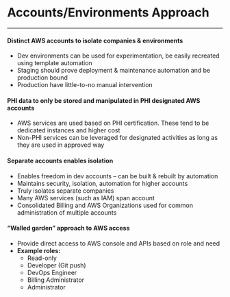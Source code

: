 <link rel='stylesheet' href='https://cdnjs.cloudflare.com/ajax/libs/twitter-bootstrap/3.3.7/css/bootstrap.min.css'><link rel='stylesheet' href='https://cdnjs.cloudflare.com/ajax/libs/font-awesome/4.7.0/css/font-awesome.min.css'><link rel='stylesheet' href='http://bcbs-cloud-docs.s3-website-us-west-2.amazonaws.com/styles/website.css'>

# Accounts/Environments Approach

****

#### Distinct AWS accounts to isolate companies & environments
* Dev environments can be used for experimentation, be easily recreated using template automation
* Staging should prove deployment & maintenance automation and be production bound
* Production have little-to-no manual intervention  

#### PHI data to only be stored and manipulated in PHI designated AWS accounts
* AWS services are used based on PHI certification. These tend to be dedicated instances and higher cost
* Non-PHI services can be leveraged for designated activities as long as they are used in approved way  

#### Separate accounts enables isolation
* Enables freedom in dev accounts – can be built & rebuilt by automation
* Maintains security, isolation, automation for higher accounts
* Truly isolates separate companies
* Many AWS services (such as IAM) span account  
* Consolidated Billing and AWS Organizations used for common administration of multiple accounts  

#### “Walled garden” approach to AWS access
* Provide direct access to AWS console and APIs based on role and need
* **Example roles:**
  * Read-only
  * Developer (Git push)
  * DevOps Engineer
  * Billing Administrator
  * Administrator
